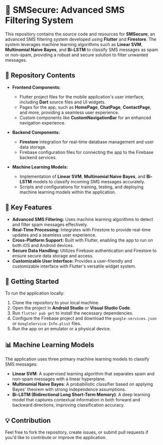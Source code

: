 # 📱 SMSecure: Advanced SMS Filtering System

This repository contains the source code and resources for **SMSecure**, an advanced SMS filtering system developed using **Flutter** and **Firestore**. The system leverages machine learning algorithms such as **Linear SVM**, **Multinomial Naive Bayes**, and **Bi-LSTM** to classify SMS messages as spam or non-spam, providing a robust and secure solution to filter unwanted messages.

## 📂 Repository Contents

- **Frontend Components:**
  - Flutter project files for the mobile application's user interface, including **Dart** source files and UI widgets.
  - Pages for the app, such as **HomePage**, **ChatPage**, **ContactPage**, and more, providing a seamless user experience.
  - Custom components like **CustomNavigationBar** for an enhanced navigation experience.

- **Backend Components:**
  - **Firestore** integration for real-time database management and user data storage.
  - Firebase configuration files for connecting the app to the Firebase backend services.

- **Machine Learning Models:**
  - Implementation of **Linear SVM**, **Multinomial Naive Bayes**, and **Bi-LSTM** models to classify incoming SMS messages accurately.
  - Scripts and configurations for training, testing, and deploying machine learning models within the application.

## 🌟 Key Features

- **Advanced SMS Filtering:** Uses machine learning algorithms to detect and filter spam messages effectively.
- **Real-Time Processing:** Integrates with Firestore to provide real-time updates and a seamless user experience.
- **Cross-Platform Support:** Built with Flutter, enabling the app to run on both iOS and Android devices.
- **Secure Data Handling:** Utilizes Firebase authentication and Firestore to ensure secure data storage and access.
- **Customizable User Interface:** Provides a user-friendly and customizable interface with Flutter's versatile widget system.

## 🚀 Getting Started

To run the application locally:

1. Clone the repository to your local machine.
2. Open the project in **Android Studio** or **Visual Studio Code**.
3. Run `flutter pub get` to install the necessary dependencies.
4. Configure the Firebase project and download the `google-services.json` or `GoogleService-Info.plist` files.
5. Run the app on an emulator or a physical device.

## 📊 Machine Learning Models

The application uses three primary machine learning models to classify SMS messages:
- **Linear SVM**: A supervised learning algorithm that separates spam and non-spam messages with a linear hyperplane.
- **Multinomial Naive Bayes**: A probabilistic classifier based on applying Bayes' theorem with strong independence assumptions.
- **Bi-LSTM (Bidirectional Long Short-Term Memory)**: A deep learning model that captures contextual information in both forward and backward directions, improving classification accuracy.

## 💡 Contribution

Feel free to fork the repository, create issues, or submit pull requests if you'd like to contribute or improve the application.
